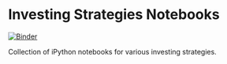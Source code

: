 # Investing Strategies Notebooks

[![Binder](https://mybinder.org/badge_logo.svg)](https://mybinder.org/v2/gh/jdfergason/investing-strategies-notebooks/meshach?filepath=Accelerating%20Dual%20Momentum.ipynb)

Collection of iPython notebooks for various investing strategies.
